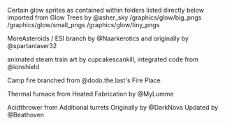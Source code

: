 Certain glow sprites as contained within folders listed directly below imported from Glow Trees by @asher_sky
/graphics/glow/big_pngs
/graphics/glow/small_pngs
/graphics/glow/tiny_pngs

MoreAsteroids / ESI branch by 
    @Naarkerotics and
originally by
    @spartanlaser32 

animated steam train art by cupcakescankill, integrated code from @ionshield

Camp fire branched from @dodo.the.last's Fire Place

Thermal furnace from Heated Fabrication by @MyLumme

Acidthrower from Additional turrets
Originally by @DarkNova
Updated by @Beathoven